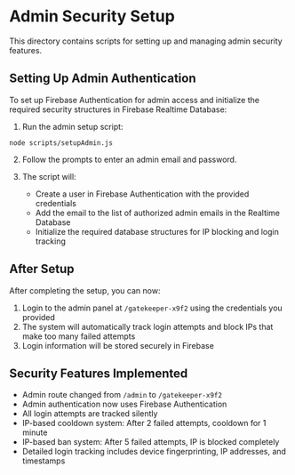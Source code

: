 # Admin Security Setup

This directory contains scripts for setting up and managing admin security features.

## Setting Up Admin Authentication

To set up Firebase Authentication for admin access and initialize the required security structures in Firebase Realtime Database:

1. Run the admin setup script:
```
node scripts/setupAdmin.js
```

2. Follow the prompts to enter an admin email and password.

3. The script will:
   - Create a user in Firebase Authentication with the provided credentials
   - Add the email to the list of authorized admin emails in the Realtime Database
   - Initialize the required database structures for IP blocking and login tracking

## After Setup

After completing the setup, you can now:

1. Login to the admin panel at `/gatekeeper-x9f2` using the credentials you provided
2. The system will automatically track login attempts and block IPs that make too many failed attempts
3. Login information will be stored securely in Firebase

## Security Features Implemented

- Admin route changed from `/admin` to `/gatekeeper-x9f2`
- Admin authentication now uses Firebase Authentication
- All login attempts are tracked silently
- IP-based cooldown system: After 2 failed attempts, cooldown for 1 minute
- IP-based ban system: After 5 failed attempts, IP is blocked completely
- Detailed login tracking includes device fingerprinting, IP addresses, and timestamps